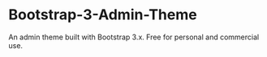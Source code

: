 Bootstrap-3-Admin-Theme
=======================

An admin theme built with Bootstrap 3.x. Free for personal and commercial use.
